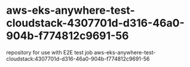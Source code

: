 # aws-eks-anywhere-test-cloudstack-4307701d-d316-46a0-904b-f774812c9691-56
repository for use with E2E test job aws-eks-anywhere-test-cloudstack:4307701d-d316-46a0-904b-f774812c9691-56
